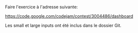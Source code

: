 Faire l'exercice à l'adresse suivante:

https://code.google.com/codejam/contest/3004486/dashboard

Les small et large inputs ont été inclus dans le dossier Git.

